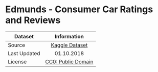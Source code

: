 # Edmunds - Consumer Car Ratings and Reviews

| Dataset               | Information                                     |
| --------------------- | :---------------------------------------------: |
| Source                | [Kaggle Dataset][1]                             |
| Last Updated          | 01.10.2018                                      |
| License               | [CC0: Public Domain][2]                         |



<!-- LINKS -->

[1]: https://www.kaggle.com/datasets/ankkur13/edmundsconsumer-car-ratings-and-reviews 'Edmunds-Consumer Car Ratings and Reviews by ANKURJAIN'
[2]: https://creativecommons.org/publicdomain/zero/1.0/ 'Creative Commons CC0 1.0 Universal'
